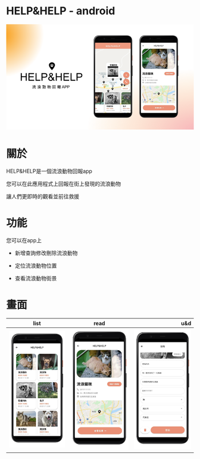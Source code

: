 # HELP&HELP - android

![圖片參考名稱](https://raw.githubusercontent.com/C107165108/animal-app/pic/help%26help.pptx%20(1).png)


# 關於

HELP&HELP是一個流浪動物回報app

您可以在此應用程式上回報在街上發現的流浪動物

讓人們更即時的觀看並前往救援

# 功能
您可以在app上 

- 新增查詢修改刪除流浪動物

- 定位流浪動物位置

- 查看流浪動物街景

# 畫面

| **list** | **read** | **u&d** |
|-------|:-----:|------:|
| ![圖片參考名稱](https://raw.githubusercontent.com/C107165108/animal-app/pic/mockup-list.png)   |   ![圖片參考名稱](https://raw.githubusercontent.com/C107165108/animal-app/pic/mockup-read.png) |   ![圖片參考名稱](https://raw.githubusercontent.com/C107165108/animal-app/pic/mockup-u%26d.png) |

